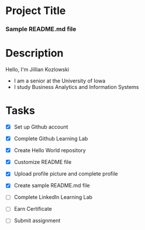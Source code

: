 # **Project Title**

### Sample README.md file

# Description
Hello, I'm Jillian Kozlowski
  - I am a senior at the University of Iowa 
  - I study Business Analytics and Information Systems

# Tasks
- [x] Set up Github account
- [x] Complete Github Learning Lab
- [x] Create Hello World repository
- [x] Customize README file
- [x] Upload profile picture and complete profile
- [x] Create sample README.md file
- [ ] Complete LinkedIn Learning Lab 
- [ ] Earn Certificate
- [ ] Submit assignment

